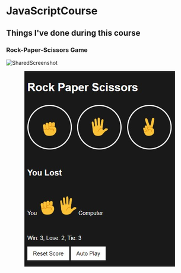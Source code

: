 # JavaScriptCourse
## Things I've done during this course
### Rock-Paper-Scissors Game
![SharedScreenshot](https://github.com/FikretGezer/JavaScriptCourse/assets/64322071/f80dd112-ca07-4837-982d-c73541509580)
<p align="center">
  <img src="/images/rock-paper-scissors.jpg">
</p>
